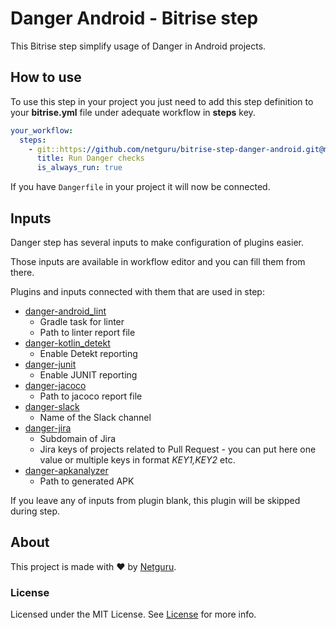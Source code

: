 # Danger Android - Bitrise step

This Bitrise step simplify usage of Danger in Android projects.


## How to use

To use this step in your project you just need to add this step definition to
your **bitrise.yml** file under adequate workflow in **steps** key.

```yml
your_workflow:
  steps:
    - git::https://github.com/netguru/bitrise-step-danger-android.git@master:
      title: Run Danger checks
      is_always_run: true
```

If you have `Dangerfile` in your project it will now be connected.
## Inputs

Danger step has several inputs to make configuration of plugins easier.

Those inputs are available in workflow editor and you can fill them from there.

Plugins and inputs connected with them that are used in step:
* [danger-android_lint](https://github.com/loadsmart/danger-android_lint)
  - Gradle task for linter
  - Path to linter report file
* [danger-kotlin_detekt](https://github.com/NFesquet/danger-kotlin_detekt)
  - Enable Detekt reporting
* [danger-junit](https://github.com/orta/danger-junit)
  - Enable JUNIT reporting
* [danger-jacoco](https://github.com/Malinskiy/danger-jacoco)
  - Path to jacoco report file
* [danger-slack](https://github.com/duck8823/danger-slack)
  - Name of the Slack channel
* [danger-jira](https://github.com/RestlessThinker/danger-jira)
  - Subdomain of Jira
  - Jira keys of projects related to Pull Request - you can put here one value or
    multiple keys in format *KEY1,KEY2* etc.
* [danger-apkanalyzer](https://github.com/STAR-ZERO/danger-apkanalyzer)
  - Path to generated APK

If you leave any of inputs from plugin blank, this plugin will be skipped during step.

## About

This project is made with ❤️ by [Netguru](https://www.netguru.com).

### License

Licensed under the MIT License. See [License](LICENSE) for more
info.

